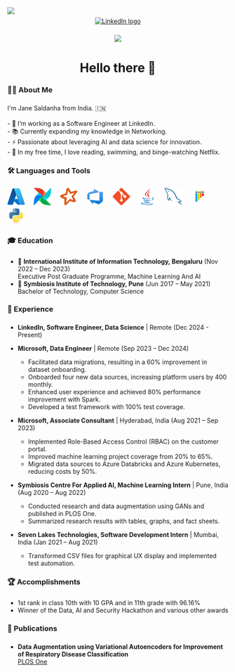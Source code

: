 <div align="center">
  <img align="right" src="https://cdnb.artstation.com/p/assets/images/images/024/858/699/original/pixel-jeff-divoom.gif?1583771904" width="1000"/>
</div>

###

<div align="center">
  <a href="https://www.linkedin.com/in/jane-saldanha/" target="blank">
    <img src="https://img.shields.io/static/v1?message=LinkedIn&logo=linkedin&label=&color=0077B5&logoColor=white&labelColor=&style=for-the-badge" height="25" alt="LinkedIn logo" />
  </a>
</div>

###

<div align="center">
  <img src="https://visitor-badge.laobi.icu/badge?page_id=jazz4299.jazz4299" />
</div>

###

<h1 align="center">Hello there 👋</h1>

###

<h3 align="left">👩‍💻 About Me</h3>

###

<p align="left">
  I'm Jane Saldanha from India. 🇮🇳<br><br>
  - 🔭 I’m working as a Software Engineer at LinkedIn.<br>
  - 📚 Currently expanding my knowledge in Networking.<br>
  - ⚡ Passionate about leveraging AI and data science for innovation.<br>
  - 🌟 In my free time, I love reading, swimming, and binge-watching Netflix.
</p>

###

<h3 align="left">🛠 Languages and Tools</h3>

###

<div align="left">
  <img src="https://github.com/devicons/devicon/blob/v2.16.0/icons/azure/azure-original.svg" height="40" alt="Azure logo" />
  <img width="12" />
  <img src="https://github.com/devicons/devicon/blob/v2.16.0/icons/apacheairflow/apacheairflow-original.svg" height="40" alt="Apache Airflow logo" />
  <img width="12" />
  <img src="https://github.com/devicons/devicon/blob/v2.16.0/icons/apachespark/apachespark-original.svg" height="40" alt="Apache Spark logo" />
  <img width="12" />
  <img src="https://github.com/devicons/devicon/blob/v2.16.0/icons/azuredevops/azuredevops-original.svg" height="40" alt="Azure DevOps logo" />
  <img width="12" />
  <img src="https://github.com/devicons/devicon/blob/v2.16.0/icons/git/git-original.svg" height="40" alt="Git logo" />
  <img width="12" />
  <img src="https://github.com/devicons/devicon/blob/v2.16.0/icons/java/java-original.svg" height="40" alt="Java logo" />
  <img width="12" />
  <img src="https://github.com/devicons/devicon/blob/v2.16.0/icons/mysql/mysql-original.svg" height="40" alt="MySQL logo" />
  <img width="12" />
  <img src="https://github.com/devicons/devicon/blob/v2.16.0/icons/pytest/pytest-original.svg" height="40" alt="Pytest logo" />
  <img width="12" />
  <img src="https://github.com/devicons/devicon/blob/v2.16.0/icons/python/python-original.svg" height="40" alt="Python logo" />
</div>

###


###

<h3 align="left">🎓 Education</h3>

###

- 📖 **International Institute of Information Technology, Bengaluru** (Nov 2022 – Dec 2023)<br>
  Executive Post Graduate Programme, Machine Learning And AI
- 📖 **Symbiosis Institute of Technology, Pune** (Jun 2017 – May 2021)<br>
  Bachelor of Technology, Computer Science

###

<h3 align="left">💼 Experience</h3>

###
- **LinkedIn, Software Engineer, Data Science** | Remote (Dec 2024 -  Present)

- **Microsoft, Data Engineer** | Remote (Sep 2023 – Dec 2024)
  - Facilitated data migrations, resulting in a 60% improvement in dataset onboarding.
  - Onboarded four new data sources, increasing platform users by 400 monthly.
  - Enhanced user experience and achieved 80% performance improvement with Spark.
  - Developed a test framework with 100% test coverage.

- **Microsoft, Associate Consultant** | Hyderabad, India (Aug 2021 – Sep 2023)
  - Implemented Role-Based Access Control (RBAC) on the customer portal.
  - Improved machine learning project coverage from 20% to 65%.
  - Migrated data sources to Azure Databricks and Azure Kubernetes, reducing costs by 50%.

- **Symbiosis Centre For Applied AI, Machine Learning Intern** | Pune, India (Aug 2020 – Aug 2022)
  - Conducted research and data augmentation using GANs and published in PLOS One.
  - Summarized research results with tables, graphs, and fact sheets.

- **Seven Lakes Technologies, Software Development Intern** | Mumbai, India (Jan 2021 – Aug 2021)
  - Transformed CSV files for graphical UX display and implemented test automation.

###

<h3 align="left">🏆 Accomplishments</h3>

###

- 1st rank in class 10th with 10 GPA and in 11th grade with 96.16%
- Winner of the Data, AI and Security Hackathon and various other awards

###

<h3 align="left">📄 Publications</h3>

###

- **Data Augmentation using Variational Autoencoders for Improvement of Respiratory Disease Classification**<br>
  [PLOS One](https://doi.org/10.1371/journal.pone.0266467)

